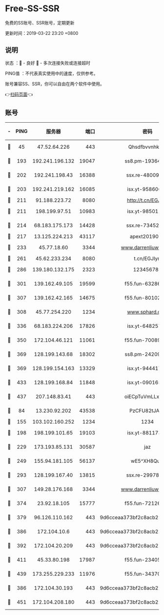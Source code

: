 # Free-SS-SSR

免费的SS账号、SSR账号，定期更新

更新时间：2019-03-22 23:20 +0800

## 说明

状态     ：🙂 - 良好 🙁 - 多次连接失败或连接超时

PING值   ：不代表真实使用中的速度，仅供参考。

账号兼容SS、SSR，你可以自由在两个软件中使用。

👉[扫码页面](https://liesauer.github.io/Free-SS-SSR/)👈

## 账号

|-|PING|服务器|端口|密码|加密方式|区域|
|:----:|:----:|:-----:|-----:|:----:|:----:|:----:|
|🙂|45|47.52.64.226|443|Qhsdfbvvnhkm1|aes-256-cfb|HK|
|🙂|193|192.241.196.132|19047|ss8.pm-19364994|aes-256-cfb|US|
|🙂|202|192.241.198.43|16388|ssx.re-48009112|aes-256-cfb|US|
|🙂|203|192.241.219.162|16085|isx.yt-95860657|aes-256-cfb|US|
|🙂|211|91.188.223.72|8080|http://t.cn/EGJIyrl|rc4-md5|RU|
|🙂|211|198.199.97.51|10983|isx.yt-98501151|aes-256-cfb|US|
|🙂|214|68.183.175.173|14428|ssx.re-73452986|aes-256-cfb|US|
|🙂|217|13.125.224.213|43117|apext2019005|chacha20|KR|
|🙂|233|45.77.18.60|3344|www.darrenliuwei.com|aes-256-cfb|JP|
|🙂|261|45.62.233.234|8080|t.cn/EGJIyrl|rc4-md5|CA|
|🙂|286|139.180.132.175|2323|123456789|aes-256-cfb|SG|
|🙂|301|139.162.49.105|19599|f55.fun-63286751|aes-256-cfb|SG|
|🙂|307|139.162.42.165|14675|f55.fun-80102385|aes-256-cfb|SG|
|🙂|308|45.77.254.220|1234|www.sphard.com|aes-256-cfb|SG|
|🙂|336|68.183.224.206|17826|isx.yt-64825749|aes-256-cfb|SG|
|🙂|350|172.104.46.121|11061|f55.fun-70089612|aes-256-cfb|SG|
|🙂|369|128.199.143.68|18302|ss8.pm-24209175|aes-256-cfb|SG|
|🙂|369|128.199.154.163|13329|isx.yt-94441732|aes-256-cfb|SG|
|🙂|433|128.199.168.84|11848|isx.yt-09016510|aes-256-cfb|SG|
|🙂|437|207.148.83.41|443|oiECpTuVmLLxk4Ts|aes-256-cfb|AU|
|🙂|84|13.230.92.202|43538|PzCFU82tJAdZ|aes-256-cfb|JP|
|🙂|155|103.102.160.252|1234|1234|rc4-md5|JP|
|🙂|198|198.199.101.65|19103|isx.yt-88117366|aes-256-cfb|US|
|🙂|229|173.193.85.131|30587|jaz|aes-256-cfb|US|
|🙂|249|155.94.181.105|56137|wE5^XH8Quw|aes-256-cfb|US|
|🙂|293|128.199.167.40|13815|ssx.re-29978832|aes-256-cfb|SG|
|🙂|307|149.28.176.168|3344|www.darrenliuwei.com|aes-256-cfb|AU|
|🙂|374|23.92.18.105|15777|f55.fun-72126030|aes-256-cfb|US|
|🙂|379|96.126.110.162|443|9d6cceaa373bf2c8acb22e60b6a58be6|aes-256-cfb|US|
|🙂|386|172.104.10.6|443|9d6cceaa373bf2c8acb22e60b6a58be6|aes-256-cfb|US|
|🙂|392|172.104.20.209|443|9d6cceaa373bf2c8acb22e60b6a58be6|aes-256-cfb|US|
|🙂|411|45.33.80.198|17987|f55.fun-23405054|aes-256-cfb|US|
|🙂|439|173.255.229.233|11976|f55.fun-34370951|aes-256-cfb|US|
|🙁|386|172.104.30.193|443|9d6cceaa373bf2c8acb22e60b6a58be6|aes-256-cfb|US|
|🙁|451|172.104.208.180|443|9d6cceaa373bf2c8acb22e60b6a58be6|aes-256-cfb|US|
